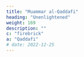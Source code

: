 ```yaml
---
title: "Muammar al-Qaddafi"
heading: "Unenlightened"
weight: 169
description: ""
c: "firebrick"
a: "Qaddafi"
# date: 2022-12-25
---
```

